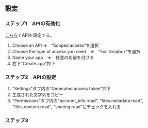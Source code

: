 ## 設定
### ステップ1　APIの有効化
[こちら](https://www.dropbox.com/developers/apps/create?_tk=pilot_lp&_ad=ctabtn1&_camp=create)でAPIを設定する。
1. Choose an API ⇒　"Scoped access"を選択
2. Choose the type of access you need　⇒　"Full Dropbox"を選択
3. Name your app　⇒　任意の名前を付ける
4. 右下"Create app"押下

### ステップ2　APIの設定
1. "Settings"タブ内の"Generated access token"押下
2. 生成された文字列をコピー
3. "Permissions"タブ内の"account_info.read", "files.metadata.read", "files.content.read", "sharing.read"にチェックを入れる

### ステップ3　
